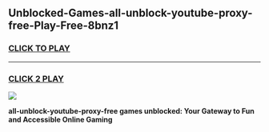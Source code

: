 
## Unblocked-Games-all-unblock-youtube-proxy-free-Play-Free-8bnz1
<h3>
<a href="https://premium76.site?title=all-unblock-youtube-proxy-free&ref=20M">CLICK TO PLAY</a></h3>
<hr>

<h3>
<a href="https://premium76.site?title=all-unblock-youtube-proxy-free&ref=20M">CLICK 2 PLAY</a>
  
</h3>

<a href="https://premium76.site?title=all-unblock-youtube-proxy-free&ref=19M"><img src="https://clearcache.store/games.png"></a>


**all-unblock-youtube-proxy-free games unblocked: Your Gateway to Fun and Accessible Online Gaming**
